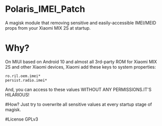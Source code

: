 # Polaris_IMEI_Patch
A magisk module that removing sensitive and easily-accessible IMEI/MEID props 
from your Xiaomi MIX 2S at startup.

# Why?
On MIUI based on Android 10 and almost all 3rd-party ROM for Xiaomi MIX 2S and 
other Xiaomi devices, Xiaomi add these keys to system properties:

```
ro.ril.oem.imei*
persist.radio.imei*
```

And, you can access to these values WITHOUT ANY PERMISSIONS.IT'S HILARIOUS!

#How?
Just try to overwrite all sensitive values at every startup stage of magisk.

#License
GPLv3